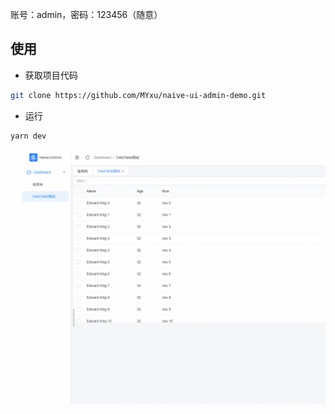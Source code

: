 

账号：admin，密码：123456（随意）

## 使用

- 获取项目代码

```bash
git clone https://github.com/MYxu/naive-ui-admin-demo.git
```

- 运行

```bash
yarn dev
```
![复现](./复现.gif)

